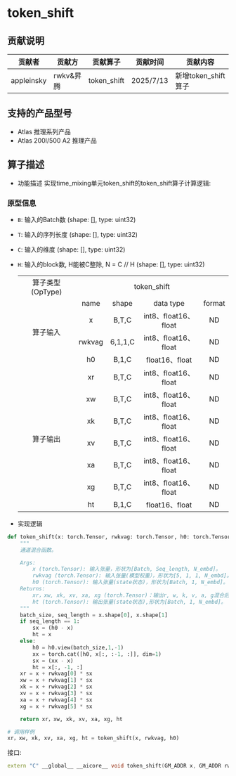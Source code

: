 # token_shift

## 贡献说明
| 贡献者    | 贡献方  | 贡献算子                | 贡献时间      | 贡献内容                    |
|--------|------|---------------------|-----------|-------------------------|
| appleinsky | rwkv&昇腾 | token_shift | 2025/7/13 | 新增token_shift算子 |

## 支持的产品型号
- Atlas 推理系列产品
- Atlas 200I/500 A2 推理产品
## 算子描述
- 功能描述
实现time_mixing单元token_shift的token_shift算子计算逻辑:

### 原型信息
- `B`: 输入的Batch数 (shape: [], type: uint32)
- `T`: 输入的序列长度 (shape: [], type: uint32) 
- `C`: 输入的维度 (shape: [], type: uint32)
- `H`: 输入的block数, H能被C整除, N = C // H (shape: [], type: uint32)
  <table>
    <tr><td rowspan="1" align="center">算子类型(OpType)</td><td colspan="4" align="center">token_shift</td></tr>
    </tr>
    <tr><td rowspan="4" align="center">算子输入</td><td align="center">name</td><td align="center">shape</td><td align="center">data type</td><td align="center">format</td></tr>
    <tr><td align="center">x</td><td align="center">B,T,C</td><td align="center">int8、float16、float</td><td align="center">ND</td></tr>
    <tr><td align="center">rwkvag</td><td align="center">6,1,1,C</td><td align="center">int8、float16、float</td><td align="center">ND</td></tr>
    <tr><td align="center">h0</td><td align="center">B,1,C</td><td align="center">float16、float</td><td align="center">ND</td></tr>

    </tr>
    </tr>
    <tr><td rowspan="7" align="center">算子输出</td>
    <td align="center">xr</td><td align="center">B,T,C</td><td align="center">int8、float16、float</td><td align="center">ND</td></tr>
    </tr>
    <td align="center">xw</td><td align="center">B,T,C</td><td align="center">int8、float16、float</td><td align="center">ND</td></tr>
    </tr>
    <td align="center">xk</td><td align="center">B,T,C</td><td align="center">int8、float16、float</td><td align="center">ND</td></tr>
    </tr>
    <td align="center">xv</td><td align="center">B,T,C</td><td align="center">int8、float16、float</td><td align="center">ND</td></tr>
    </tr>
    <td align="center">xa</td><td align="center">B,T,C</td><td align="center">int8、float16、float</td><td align="center">ND</td></tr>
    </tr>
    <td align="center">xg</td><td align="center">B,T,C</td><td align="center">int8、float16、float</td><td align="center">ND</td></tr>
    </tr>
    <td align="center">ht</td><td align="center">B,1,C</td><td align="center">float16、float</td><td align="center">ND</td>
    </tr>
  </table>

- 实现逻辑
```python
def token_shift(x: torch.Tensor, rwkvag: torch.Tensor, h0: torch.Tensor) -> torch.Tensor:
    """
    通道混合函数。

    Args:
        x (torch.Tensor): 输入张量，形状为[Batch, Seq_length, N_embd]。
        rwkvag (torch.Tensor): 输入张量(模型权重），形状为[5, 1, 1, N_embd]。
        h0 (torch.Tensor): 输入张量(state状态)，形状为[Batch, 1, N_embd]。
    Returns:
        xr，xw, xk, xv, xa, xg (torch.Tensor)：输出r, w, k, v, a, g混合后的张量，形状均为[Batch, Seq_length, N_embd]
        ht (torch.Tensor): 输出张量(state状态),形状为[Batch, 1, N_embd]。
    """
    batch_size, seq_length = x.shape[0], x.shape[1]
    if seq_length == 1:
        sx = (h0 - x)
        ht = x
    else:
        h0 = h0.view(batch_size,1,-1)
        xx = torch.cat([h0, x[:, :-1, :]], dim=1)
        sx = (xx - x)
        ht = x[:, -1, :]
    xr = x + rwkvag[0] * sx
    xw = x + rwkvag[1] * sx
    xk = x + rwkvag[2] * sx
    xv = x + rwkvag[3] * sx
    xa = x + rwkvag[4] * sx
    xg = x + rwkvag[5] * sx

    return xr，xw, xk, xv, xa, xg, ht

# 调用样例
xr，xw, xk, xv, xa, xg, ht = token_shift(x, rwkvag, h0)
```

接口:

```cpp
extern "C" __global__ __aicore__ void token_shift(GM_ADDR x, GM_ADDR rwkvag, GM_ADDR h0, GM_ADDR workspace, GM_ADDR tiling)
```